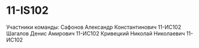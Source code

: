 # 11-IS102
Участники команды:
Сафонов Александр Константинович 11-ИС102
Шагалов Денис Амирович 11-ИС102
Кривецкий Николай Николаевич 11-ИС102
